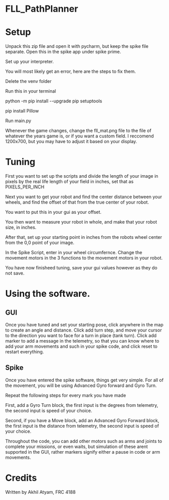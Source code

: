 # FLL_PathPlanner

# Setup

Unpack this zip file and open it with pycharm, but keep the spike file separate. Open this in the spike app under spike prime.

Set up your interpreter.

You will most likely get an error, here are the steps to fix them.

Delete the venv folder

Run this in your terminal 

python -m pip install --upgrade pip setuptools

pip install Pillow

Run main.py

Whenever the game changes, change the fll_mat.png file to the file of whatever the years game is, or if you want a custom field. I reccomend 1200x700, but you may have to adjust it based on your display.

# Tuning

First you want to set up the scripts and divide the length of your image in pixels by the real life length of your field in inches, set that as PIXELS_PER_INCH

Next you want to get your robot and find the center distance between your wheels, and find the offset of that from the true center of your robot.

You want to put this in your gui as your offset.

You then want to measure your robot in whole, and make that your robot size, in inches.

After that, set up your starting point in inches from the robots wheel center from the 0,0 point of your image.

In the Spike Script, enter in your wheel circumfernce. Change the movement motors in the 3 functions to the movement motors in your robot. 

You have now finisheed tuning, save your gui values however as they do not save.


# Using the software.

## GUI

Once you have tuned and set your starting pose, click anywhere in the map to create an angle and distance. Click add turn step, and move your cursor to the direction you want to face for a turn in place (tank turn). Click add marker to add a message in the telemetry, so that you can know where to add your arm movements and such in your spike code, and click reset to restart everything.

## Spike

Once you have entered the spike software, things get very simple. For all of the movement, you will be using Advanced Gyro forward and Gyro Turn.

Repeat the following steps for every mark you have made

First, add a Gyro Turn block, the first input is the degrees from telemetry, the second input is speed of your choice.

Second, if you have a Move block, add an Advanced Gyro Forward block, the first input is the distance from telemetry, the second input is speed of your choice.

Throughout the code, you can add other motors such as arms and joints to complete your missions, or even waits, but simulation of these arent supported in the GUI, rather markers signify either a pause in code or arm movements.

# Credits

Written by Akhil Atyam, FRC 4188
